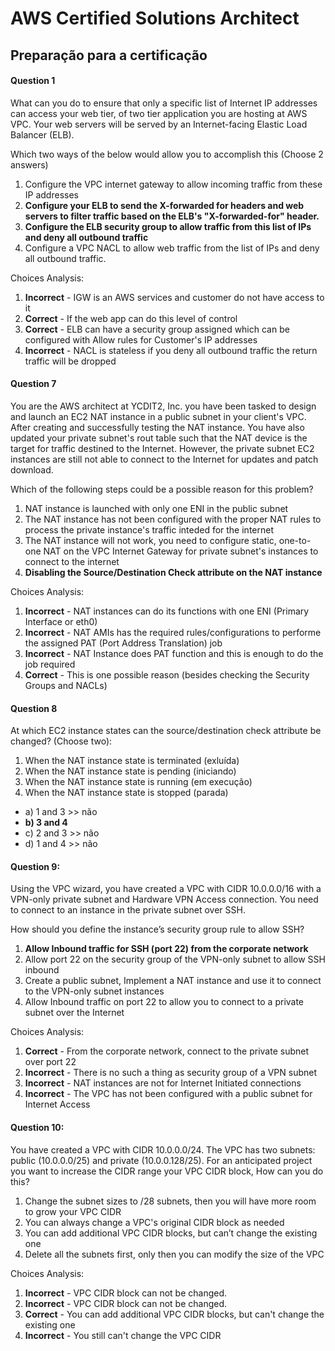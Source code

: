 # AWS Certified Solutions Architect

## Preparação para a certificação


#### Question 1

What can you do to ensure that only a specific list of Internet IP addresses can access your web tier, of two tier application you are hosting at AWS VPC. Your web servers will be served by an Internet-facing Elastic Load Balancer (ELB).

Which two ways of the below would allow you to accomplish this (Choose 2 answers)

1. Configure the VPC internet gateway to allow incoming traffic from these IP addresses
2. **Configure your ELB to send the X-forwarded for headers and web servers to filter traffic based on the ELB's "X-forwarded-for" header.**
3. **Configure the ELB security group to allow traffic from this list of IPs and deny all outbound traffic**
4. Configure a VPC NACL to allow web traffic from the list of IPs and deny all outbound traffic.

Choices Analysis:

1. **Incorrect** - IGW is an AWS services and customer do not have access to it
2. **Correct** - If the web app can do this level of control
3. **Correct** - ELB can have a security group assigned which can be configured with Allow rules for Customer's IP addresses
4. **Incorrect** - NACL is stateless if you deny all outbound traffic the return traffic will be dropped

#### Question 7

You are the AWS architect at YCDIT2, Inc. you have been tasked to design and launch an EC2 NAT instance in a public subnet in your client's VPC. After creating and successfully testing the NAT instance. You have also updated your private subnet's rout table such that the NAT device is the target for traffic destined to the Internet. However, the private subnet EC2 instances are still not able to connect to the Internet for updates and patch download.

Which of the following steps could be a possible reason for this problem?

1. NAT instance is launched with only one ENI in the public subnet
2. The NAT instance has not been configured with the proper NAT rules to process the private instance's traffic inteded for the internet
3. The NAT instance will not work, you need to configure static, one-to-one NAT on the VPC Internet Gateway for private subnet's instances to connect to the internet
4. **Disabling the Source/Destination Check attribute on the NAT instance**


Choices Analysis:

1. **Incorrect** - NAT instances can do its functions with one ENI (Primary Interface or eth0)
2. **Incorrect** - NAT AMIs has the required rules/configurations to performe the assigned PAT (Port Address Translation) job
3. **Incorrect** - NAT Instance does PAT function and this is enough to do the job required
4. **Correct** - This is one possible reason (besides checking the Security Groups and NACLs)

#### Question 8

At which EC2 instance states can the source/destination check attribute be changed? (Choose two):

1. When the NAT instance state is terminated (exluída)
2. When the NAT instance state is pending (iniciando)
3. When the NAT instance state is running (em execução)
4. When the NAT instance state is stopped (parada)

- a) 1 and 3 >> não
- **b) 3 and 4**
- c) 2 and 3 >> não
- d) 1 and 4 >> não

#### Question 9:

Using the VPC wizard, you have created a VPC with CIDR 10.0.0.0/16 with a VPN-only private subnet and Hardware VPN Access connection. You need to connect to an instance in the private subnet over SSH.

How should you define the instance’s security group rule to allow SSH?

1. **Allow Inbound traffic for SSH (port 22) from the corporate network**
2. Allow port 22 on the security group of the VPN-only subnet to allow SSH inbound
3. Create a public subnet, Implement a NAT instance and use it to connect to the VPN-only subnet instances
4. Allow Inbound traffic on port 22 to allow you to connect to a private subnet over the Internet

Choices Analysis:
1. **Correct** - From the corporate network, connect to the private subnet over port 22
2. **Incorrect** - There is no such a thing as security group of a VPN subnet
3. **Incorrect** - NAT instances are not for Internet Initiated connections
4. **Incorrect** - The VPC has not been configured with a public subnet for Internet Access

#### Question 10:
You have created a VPC with CIDR 10.0.0.0/24. The VPC has two subnets: public (10.0.0.0/25) and private (10.0.0.128/25). For an anticipated project you want to increase the CIDR range your VPC CIDR block, How can you do this?

1. Change the subnet sizes to /28 subnets, then you will have more room to grow your VPC CIDR
2. You can always change a VPC's original CIDR block as needed
3. You can add additional VPC CIDR blocks, but can’t change the existing one
4. Delete all the subnets first, only then you can modify the size of the VPC

Choices Analysis:
1. **Incorrect** - VPC CIDR block can not be changed. 
2. **Incorrect** - VPC CIDR block can not be changed. 
3. **Correct** - You can add additional VPC CIDR blocks, but can't change the existing one
4. **Incorrect** - You still can't change the VPC CIDR

